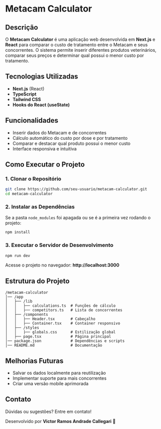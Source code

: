 # Metacam Calculator

## Descrição

O **Metacam Calculator** é uma aplicação web desenvolvida em **Next.js** e **React** para comparar o custo de tratamento entre o Metacam e seus concorrentes. O sistema permite inserir diferentes produtos veterinários, comparar seus preços e determinar qual possui o menor custo por tratamento.

## Tecnologias Utilizadas

- **Next.js** (React)
- **TypeScript**
- **Tailwind CSS**
- **Hooks do React (useState)**

## Funcionalidades

- Inserir dados do Metacam e de concorrentes
- Cálculo automático do custo por dose e por tratamento
- Comparar e destacar qual produto possui o menor custo
- Interface responsiva e intuitiva

## Como Executar o Projeto

### 1. Clonar o Repositório
```bash
git clone https://github.com/seu-usuario/metacam-calculator.git
cd metacam-calculator
```

### 2. Instalar as Dependências
Se a pasta `node_modules` foi apagada ou se é a primeira vez rodando o projeto:
```bash
npm install
```

### 3. Executar o Servidor de Desenvolvimento
```bash
npm run dev
```
Acesse o projeto no navegador: **http://localhost:3000**

## Estrutura do Projeto

```
/metacam-calculator
│── /app
│   ├── /lib
│   │   ├── calculations.ts  # Funções de cálculo
│   │   ├── competitors.ts   # Lista de concorrentes
│   ├── /components
│   │   ├── Header.tsx       # Cabeçalho
│   │   ├── Container.tsx    # Container responsivo
│   ├── /styles
│   │   ├── globals.css      # Estilização global
│   ├── page.tsx             # Página principal
│── package.json             # Dependências e scripts
│── README.md                # Documentação
```

## Melhorias Futuras
- Salvar os dados localmente para reutilização
- Implementar suporte para mais concorrentes
- Criar uma versão mobile aprimorada

## Contato
Dúvidas ou sugestões? Entre em contato!

Desenvolvido por **Victor Ramos Andrade Callegari** 🚀

